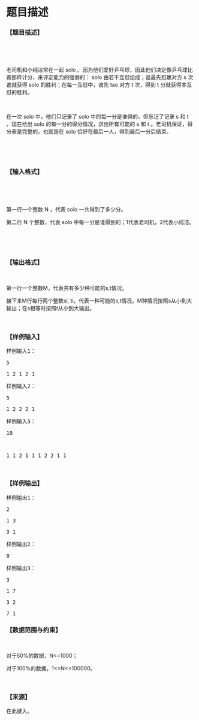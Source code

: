 # 题目描述


<h3>
【题目描述】
</h3>
<p>
<br/>
</p>
<p>
<br/>
</p>
<p>
老司机和小纯洁常在一起 solo 。因为他们爱好乒乓球，因此他们决定像乒乓球比赛那样计分，来评定能力的强弱的： solo 由若干互怼组成；谁最先怼赢对方 s 次谁就获得 solo 的胜利；在每一互怼中，谁先 tao 对方 t 次，得到 t 分就获得本互怼的胜利。
</p>
<p>
<br/>
</p>
<p>
在一次 solo 中，他们只记录了 solo 中的每一分是谁得的，但忘记了记录 s 和 t 。现在给出 solo 的每一分的得分情况，求出所有可能的 s 和 t 。老司机保证，得分表是完整的，也就是在 solo 恰好在最后一人，得到最后一分后结束。
</p>
<p>
<br/>
</p>
<p>
<br/>
</p>
<h3>
【输入格式】
</h3>
<p>
<br/>
</p>
<p>
<br/>
</p>
<p>
第一行一个整数 N ，代表 solo 一共得到了多少分。
</p>
<p>
第二行 N 个整数，代表 solo 中每一分是谁得到的；1代表老司机，2代表小纯洁。
</p>
<p>
<br/>
</p>
<p>
<br/>
</p>
<h3>
【输出格式】
</h3>
<p>
<br/>
</p>
<p>
第一行一个整数M，代表共有多少种可能的s,t情况。
</p>
<p>
接下来M行每行两个整数si, ti，代表一种可能的s,t情况。M种情况按照s从小到大输出；在s相等时按照t从小到大输出。
</p>
<p>
<br/>
</p>
<h3>
【样例输入】
</h3>
<pre>样例输入1：</pre>
<pre>5</pre>
<pre>1 2 1 2 1</pre>
<pre>样例输入2：</pre>
<pre>5</pre>
<pre>1 2 2 2 1</pre>
<pre>样例输入3：</pre>
<pre>10</pre>
<pre><p>
1 1 2 1 1 1 2 2 1 1
</p>
</pre>
<h3>
【样例输出】
</h3>
<pre>样例输出1：</pre>
<pre>2</pre>
<pre>1 3</pre>
<pre>3 1</pre>
<pre>样例输出2：</pre>
<pre>0</pre>
<pre>样例输出3：</pre>
<pre>3</pre>
<pre>1 7</pre>
<pre>3 2</pre>
<pre>7 1</pre>
<h3>
【数据范围与约束】
</h3>
<p>
<br/>
</p>
<p>
对于50%的数据，N&lt;=1000；
</p>
<p>
对于100%的数据，1&lt;=N&lt;=100000。
</p>
<p>
<br/>
</p>
<h3>
【来源】
</h3>
<p>
在此键入。
</p>
